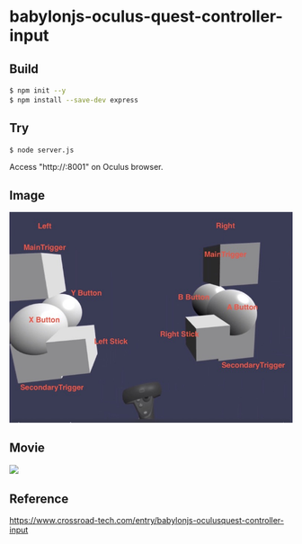 # babylonjs-oculus-quest-controller-input

## Build

```bash
$ npm init --y
$ npm install --save-dev express
```

## Try

```bash
$ node server.js
```

Access "http://<IPaddress>:8001" on Oculus browser.

## Image

![culus_quest_controller_input_mapping.jpg](./oculus_quest_controller_input_mapping.jpg)

## Movie

[![](https://img.youtube.com/vi/DxpHsjoAxmA/0.jpg)](https://youtu.be/DxpHsjoAxmA)  

## Reference

https://www.crossroad-tech.com/entry/babylonjs-oculusquest-controller-input
